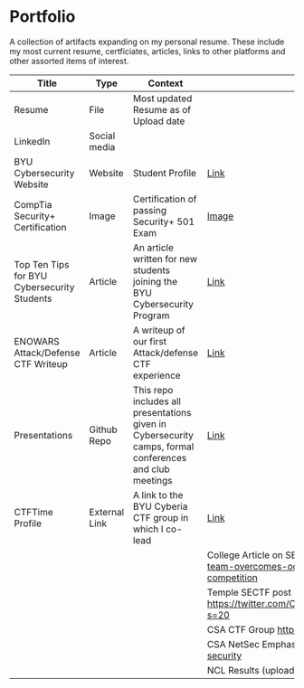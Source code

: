 # Portfolio
A collection of artifacts expanding on my personal resume. 
These include my most current resume, certficiates, articles, links to other platforms and other assorted items of interest. 


| Title | Type | Context | Source |
| ----- | ----- | --------------------------------------------------------------------- | ------ |
| Resume | File | Most updated Resume as of Upload date| |  
| LinkedIn | Social media| | |  
|BYU Cybersecurity Website| Website | Student Profile| [Link](https://cybersecurity.byu.edu/directory/ian-cook) |
|CompTia Security+ Certification| Image|Certification of passing Security+ 501 Exam | [Image](Sec%2B.JPG) |
| Top Ten Tips for BYU Cybersecurity Students | Article | An article written for new students joining the BYU Cybersecurity Program | [Link](https://cybersecurity.byu.edu/ten-tips-for-success-in-the-byu-cybersecurity-program) |
|ENOWARS Attack/Defense CTF Writeup | Article | A writeup of our first Attack/defense CTF experience | [Link](https://cybersecurity.byu.edu/enowars-competition-report-2021) |
|Presentations |Github Repo|This repo includes all presentations given in Cybersecurity camps, formal conferences and club meetings| [Link](https://github.com/cioaonk/Presentations) |
|CTFTime Profile|External Link| A link to the BYU Cyberia CTF group in which I co-lead| [Link](https://ctftime.org/team/155711) |
|||| College Article on SECTF https://engineering.byu.edu/news/byu-team-overcomes-odds-and-places-second-at-cybersecurity-competition |
|||| Temple SECTF post https://twitter.com/CollegiateSectf/status/1452631230839676937?s=20 |
|||| CSA CTF Group https://cybersecurity.byu.edu/ctf-training |
|||| CSA NetSec Emphasis https://cybersecurity.byu.edu/network-security |
|||| NCL Results (upload team and individual) |

